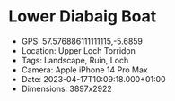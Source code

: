 # Lower Diabaig Boat

- GPS: 57.576886111111115,-5.6859
- Location: Upper Loch Torridon
- Tags: Landscape, Ruin, Loch
- Camera: Apple iPhone 14 Pro Max
- Date: 2023-04-17T10:09:18.000+01:00
- Dimensions: 3897x2922
